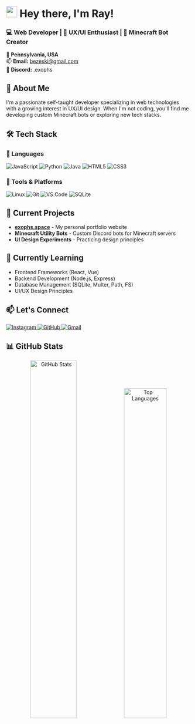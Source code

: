 # <img src="https://media.giphy.com/media/hvRJCLFzcasrR4ia7z/giphy.gif" width="30px">  Hey there, I'm Ray!

### 💻  Web Developer  |  🎨  UX/UI Enthusiast  |  🤖  Minecraft Bot Creator

📍  **Pennsylvania, USA**  
📫  **Email:** [bezeski@gmail.com](mailto:bezeski@gmail.com)  
💬  **Discord:** .exophs  

## 🚀  About Me

I'm a passionate self-taught developer specializing in web technologies with a growing interest in UX/UI design. When I'm not coding, you'll find me developing custom Minecraft bots or exploring new tech stacks.

## 🛠️  Tech Stack

### 🔹  Languages
<p align="left">
  <img src="https://img.shields.io/badge/JavaScript-%23F7DF1E.svg?style=for-the-badge&logo=javascript&logoColor=black" alt="JavaScript">
  <img src="https://img.shields.io/badge/Python-%233776AB.svg?style=for-the-badge&logo=python&logoColor=white" alt="Python">
  <img src="https://img.shields.io/badge/Java-%23007396.svg?style=for-the-badge&logo=java&logoColor=white" alt="Java">
  <img src="https://img.shields.io/badge/HTML5-%23E34F26.svg?style=for-the-badge&logo=html5&logoColor=white" alt="HTML5">
  <img src="https://img.shields.io/badge/CSS3-%231572B6.svg?style=for-the-badge&logo=css3&logoColor=white" alt="CSS3">
</p>

### 🔹  Tools & Platforms
<p align="left">
  <img src="https://img.shields.io/badge/Linux-%23FCC624.svg?style=for-the-badge&logo=linux&logoColor=black" alt="Linux">
  <img src="https://img.shields.io/badge/Git-%23F05032.svg?style=for-the-badge&logo=git&logoColor=white" alt="Git">
  <img src="https://img.shields.io/badge/VSCode-%23007ACC.svg?style=for-the-badge&logo=visual-studio-code&logoColor=white" alt="VS Code">
  <img src="https://img.shields.io/badge/SQLite-%23003B57.svg?style=for-the-badge&logo=sqlite&logoColor=white" alt="SQLite">
</p>

## 🔭  Current Projects

- **[exophs.space](https://exophs.space)** - My personal portfolio website
- **Minecraft Utility Bots** - Custom Discord bots for Minecraft servers
- **UI Design Experiments** - Practicing design principles

## 🌱  Currently Learning

- Frontend Frameworks (React, Vue)
- Backend Development (Node.js, Express)
- Database Management (SQLite, Multer, Path, FS)
- UI/UX Design Principles

## 📫  Let's Connect

<p align="left">
  <a href="https://instagram.com/exophorism">
    <img src="https://img.shields.io/badge/Instagram-%23E4405F.svg?style=for-the-badge&logo=Instagram&logoColor=white" alt="Instagram">
  </a>
  <a href="https://github.com/exophs">
    <img src="https://img.shields.io/badge/GitHub-%23181717.svg?style=for-the-badge&logo=github&logoColor=white" alt="GitHub">
  </a>
  <a href="mailto:bezeski@gmail.com">
    <img src="https://img.shields.io/badge/Gmail-D14836?style=for-the-badge&logo=gmail&logoColor=white" alt="Gmail">
  </a>
</p>

## 📊  GitHub Stats

<p align="center">
  <img width="50%" src="https://github-readme-stats.vercel.app/api?username=exophs&show_icons=true&theme=radical&include_all_commits=true" alt="GitHub Stats">
  <img width="48%" src="https://github-readme-stats.vercel.app/api/top-langs/?username=exophs&layout=compact&theme=radical" alt="Top Languages">
</p>
